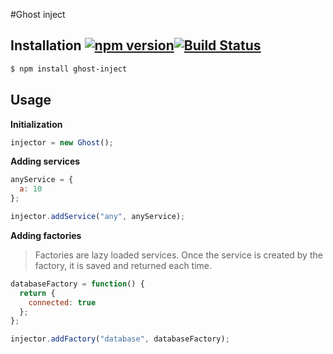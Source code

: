 #Ghost inject

## Installation [![npm version](https://badge.fury.io/js/ghost-inject.svg)](http://badge.fury.io/js/ghost-inject)[![Build Status](https://travis-ci.org/Gelidus/ghost-inject.svg?branch=master)](https://travis-ci.org/Gelidus/ghost-inject)
```sh
$ npm install ghost-inject
```

## Usage

**Initialization**
```javascript
injector = new Ghost();
```

**Adding services**
```javascript
anyService = {
  a: 10
};

injector.addService("any", anyService);
```

**Adding factories**
> Factories are lazy loaded services. Once the service is created by
the factory, it is saved and returned each time.

```javascript
databaseFactory = function() {
  return {
    connected: true
  };
};

injector.addFactory("database", databaseFactory);
```
